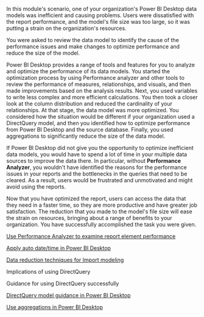In this module's scenario, one of your organization's Power BI Desktop data models was inefficient and causing problems. Users were dissatisfied with the report performance, and the model's file size was too large, so it was putting a strain on the organization's resources.

You were asked to review the data model to identify the cause of the performance issues and make changes to optimize performance and reduce the size of the model.

Power BI Desktop provides a range of tools and features for you to analyze and optimize the performance of its data models. You started the optimization process by using Performance analyzer and other tools to review the performance of measures, relationships, and visuals, and then made improvements based on the analysis results. Next, you used variables to write less complex and more efficient calculations. You then took a closer look at the column distribution and reduced the cardinality of your relationships. At that stage, the data model was more optimized. You considered how the situation would be different if your organization used a DirectQuery model, and then you identified how to optimize performance from Power BI Desktop and the source database. Finally, you used aggregations to significantly reduce the size of the data model.

If Power BI Desktop did not give you the opportunity to optimize inefficient data models, you would have to spend a lot of time in your multiple data sources to improve the data there. In particular, without **Performance Analyzer**, you wouldn't have identified the reasons for the performance issues in your reports and the bottlenecks in the queries that need to be cleared. As a result, users would be frustrated and unmotivated and might avoid using the reports.

Now that you have optimized the report, users can access the data that they need in a faster time, so they are more productive and have greater job satisfaction. The reduction that you made to the model's file size will ease the strain on resources, bringing about a range of benefits to your organization. You have successfully accomplished the task you were given.

[Use Performance Analyzer to examine report element performance](https://docs.microsoft.com/power-bi/create-reports/desktop-performance-analyzer/?azure-portal=true)

[Apply auto date/time in Power BI Desktop](https://docs.microsoft.com/power-bi/transform-model/desktop-auto-date-time/?azure-portal=true)

[Data reduction techniques for Import modeling](https://docs.microsoft.com/power-bi/guidance/import-modeling-data-reduction#group-by-and-summarize/?azure-portal=true)

Implications of using DirectQuery

Guidance for using DirectQuery successfully

[DirectQuery model guidance in Power BI Desktop](https://docs.microsoft.com/power-bi/guidance/directquery-model-guidance/?azure-portal=true)

[Use aggregations in Power BI Desktop](https://docs.microsoft.com/power-bi/transform-model/desktop-aggregations/?azure-portal=true)
